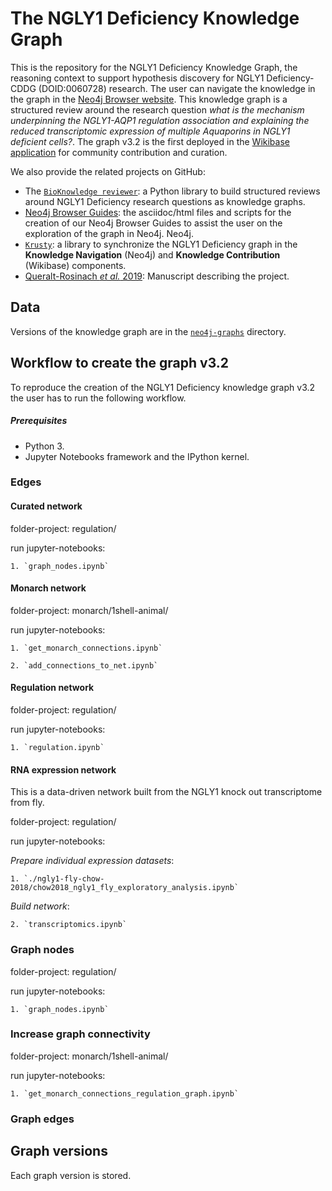 # The NGLY1 Deficiency Knowledge Graph

This is the repository for the NGLY1 Deficiency Knowledge Graph, the reasoning context to support hypothesis discovery for NGLY1 Deficiency-CDDG (DOID:0060728) research. The user can navigate the knowledge in the graph in the [Neo4j Browser website](http://ngly1graph.org/). This knowledge graph is a structured review around the research question *what is the mechanism underpinning the NGLY1-AQP1 regulation association and explaining the reduced transcriptomic expression of multiple Aquaporins in NGLY1 deficient cells?*. The graph v3.2 is the first deployed in the [Wikibase application](http://ngly1graph.org/contribute/) for community contribution and curation. 


We also provide the related projects on GitHub:
* The [```BioKnowledge reviewer```](https://github.com/NuriaQueralt/bioknowledge-reviewer): a Python library to build structured reviews around NGLY1 Deficiency research questions as knowledge graphs.
* [Neo4j Browser Guides](https://github.com/NuriaQueralt/ngly1-neo4j-guides): the asciidoc/html files and scripts for the creation of our Neo4j Browser Guides to assist the user on the exploration of the graph in Neo4j.
Neo4j.
* [```Krusty```](https://github.com/NuriaQueralt/Krusty): a library to synchronize the NGLY1 Deficiency graph in the **Knowledge Navigation** (Neo4j) and **Knowledge Contribution** (Wikibase) components.
* [Queralt-Rosinach *et al.* 2019](): Manuscript describing the project.

## Data

Versions of the knowledge graph are in the [```neo4j-graphs```](./neo4j-graphs) directory.


## Workflow to create the graph v3.2

To reproduce the creation of the NGLY1 Deficiency knowledge graph v3.2 the user has to run the following workflow. 

##### Prerequisites
* Python 3.
* Jupyter Notebooks framework and the IPython kernel.


### Edges

#### Curated network

folder-project: regulation/

run jupyter-notebooks:

    1. `graph_nodes.ipynb`

#### Monarch network

folder-project: monarch/1shell-animal/

run jupyter-notebooks:

    1. `get_monarch_connections.ipynb`

    2. `add_connections_to_net.ipynb`

#### Regulation network

folder-project: regulation/

run jupyter-notebooks:

    1. `regulation.ipynb`

#### RNA expression network

This is a data-driven network built from the NGLY1 knock out transcriptome from fly.

folder-project: regulation/

run jupyter-notebooks:

_Prepare individual expression datasets_:

    1. `./ngly1-fly-chow-2018/chow2018_ngly1_fly_exploratory_analysis.ipynb`

_Build network_:

    2. `transcriptomics.ipynb`

### Graph nodes

folder-project: regulation/

run jupyter-notebooks:

    1. `graph_nodes.ipynb`

### Increase graph connectivity 

folder-project: monarch/1shell-animal/

 run jupyter-notebooks:

    1. `get_monarch_connections_regulation_graph.ipynb`

### Graph edges



## Graph versions

Each graph version is stored.
